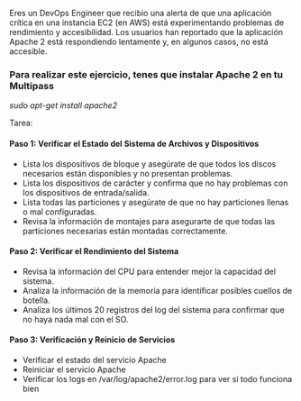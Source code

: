 Eres un DevOps Engineer que recibio una alerta de que una aplicación crítica en una instancia EC2 (en AWS) está experimentando problemas de rendimiento y accesibilidad. Los usuarios han reportado que la aplicación Apache 2 está respondiendo lentamente y, en algunos casos, no está accesible.

### Para realizar este ejercicio, tenes que instalar Apache 2 en tu Multipass
*sudo apt-get install apache2*

Tarea:

#### Paso 1: Verificar el Estado del Sistema de Archivos y Dispositivos
- Lista los dispositivos de bloque y asegúrate de que todos los discos necesarios están disponibles y no presentan problemas.
- Lista los dispositivos de carácter y confirma que no hay problemas con los dispositivos de entrada/salida.
- Lista todas las particiones y asegúrate de que no hay particiones llenas o mal configuradas.
- Revisa la información de montajes para asegurarte de que todas las particiones necesarias están montadas correctamente.

#### Paso 2: Verificar el Rendimiento del Sistema
- Revisa la información del CPU para entender mejor la capacidad del sistema.
- Analiza la información de la memoria para identificar posibles cuellos de botella.
- Analiza los últimos 20 registros del log del sistema para confirmar que no haya nada mal con el SO.

#### Paso 3: Verificación y Reinicio de Servicios
- Verificar el estado del servicio Apache
- Reiniciar el servicio Apache
- Verificar los logs en /var/log/apache2/error.log para ver si todo funciona bien

